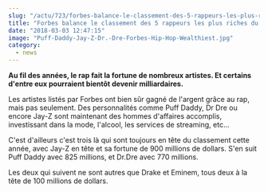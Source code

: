 ```yaml
--- 
slug: "/actu/723/forbes-balance-le-classement-des-5-rappeurs-les-plus-riches-du-monde"
title: "Forbes balance le classement des 5 rappeurs les plus riches du monde"
date: "2018-03-03 12:47:15"
image: "Puff-Daddy-Jay-Z-Dr.-Dre-Forbes-Hip-Hop-Wealthiest.jpg"
category:
  - news
---
```

<p><strong>Au fil des années, le rap fait la fortune de nombreux artistes. Et certains d'entre eux pourraient bientôt devenir milliardaires.</strong></p>

<p>Les artistes listés par Forbes ont bien sûr gagné de l'argent grâce au rap, mais pas seulement. Des personnalités comme Puff Daddy, Dr Dre ou encore Jay-Z sont maintenant des hommes d'affaires accomplis, investissant dans la mode, l'alcool, les services de streaming, etc...</p>

<p>C'est d'ailleurs c'est trois là qui sont toujours en tête du classement cette année, avec Jay-Z en tête et sa fortune de 900 millions de dollars. S'en suit Puff Daddy avec 825 millions, et Dr.Dre avec 770 millions.</p>

<p>Les deux qui suivent ne sont autres que Drake et Eminem, tous deux à la tête de 100 millions de dollars.</p>